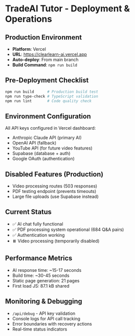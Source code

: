 # TradeAI Tutor - Deployment & Operations

## Production Environment
- **Platform**: Vercel
- **URL**: https://clearlearn-ai.vercel.app
- **Auto-deploy**: From main branch
- **Build Command**: `npm run build`

## Pre-Deployment Checklist
```bash
npm run build      # Production build test
npm run type-check # TypeScript validation
npm run lint       # Code quality check
```

## Environment Configuration
All API keys configured in Vercel dashboard:
- Anthropic Claude API (primary AI)
- OpenAI API (fallback)
- YouTube API (for future video features)
- Supabase (database + auth)
- Google OAuth (authentication)

## Disabled Features (Production)
- Video processing routes (503 responses)
- PDF testing endpoint (prevents timeouts)
- Large file uploads (use Supabase instead)

## Current Status
- ✅ AI chat fully functional
- ✅ PDF processing system operational (684 Q&A pairs)
- ✅ Authentication working
- ⏸️ Video processing (temporarily disabled)

## Performance Metrics
- AI response time: ~15-17 seconds
- Build time: ~30-45 seconds
- Static page generation: 21 pages
- First load JS: 87.1 kB shared

## Monitoring & Debugging
- `/api/debug` - API key validation
- Console logs for API call tracking
- Error boundaries with recovery actions
- Real-time status indicators